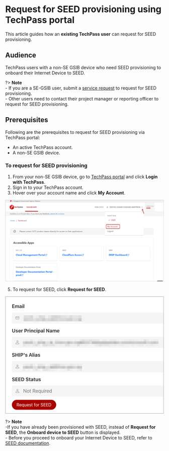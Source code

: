 # Request for SEED provisioning using TechPass portal

This article guides how an **existing TechPass user** can request for SEED provisioning. 

## Audience

TechPass users with a non-SE GSIB device who need SEED provisioning to onboard their Internet Device to SEED.

?> **Note**<br>- If you are a SE-GSIB user, submit a [service request](https://go.gov.sg/techpass-sr) to request for SEED provisioning.<br>- Other users need to contact their project manager or reporting officer to request for SEED provisioning.

## Prerequisites

Following are the prerequisites to request for SEED provisioning via TechPass portal:

- An active TechPass account.
- A non-SE GSIB device.

### To request for SEED provisioning

1. From your non-SE GSIB device, go to [TechPass portal](https://portal.techpass.gov.sg) and click **Login with TechPass**.
2. Sign in to your TechPass account.
4. Hover over your account name and click **My Account**.

![view-account](assets/images/onboarding/po-non-se/view-account-or-profile.png)

5. To request for SEED, click **Request for SEED**.

![request-for-seed](assets/images/seed/request-for-seed.png)

?> **Note**<br>-If you have already been provisioned with SEED, instead of **Request for SEED**, the **Onboard device to SEED** button is displayed.<br>- Before you proceed to onboard your Internet Device to SEED, refer to [SEED documentation](https://docs.developer.tech.gov.sg/docs/security-suite-for-engineering-endpoint-devices/prerequisites-for-onboarding).


